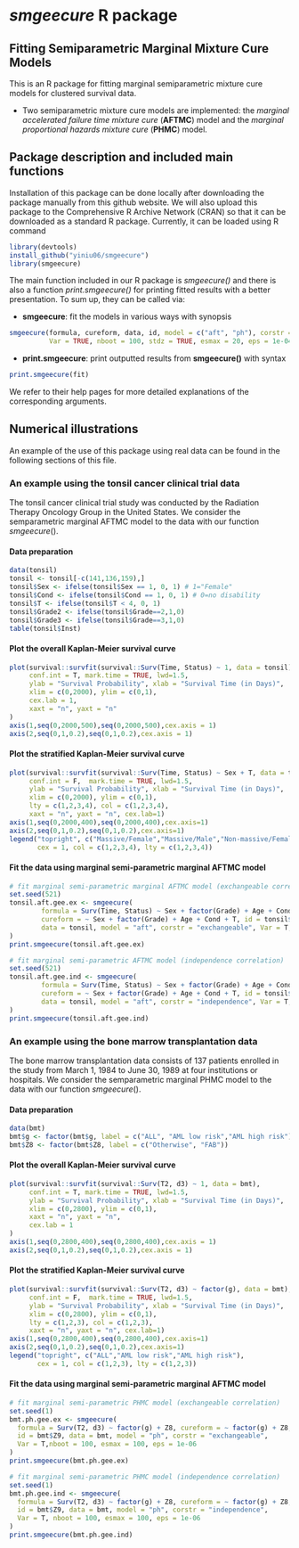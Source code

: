 # *smgeecure* R package
## Fitting Semiparametric Marginal Mixture Cure Models
This is an R package for fitting marginal semiparametric mixture cure models for clustered survival data.
- Two semiparametric mixture cure models are implemented: the *marginal accelerated failure time mixture cure* (**AFTMC**) model and the *marginal proportional hazards mixture cure* (**PHMC**) model.

## Package description and included main functions

Installation of this package can be done locally after downloading the package manually from this github website. We will also upload this package to the Comprehensive R Archive Network (CRAN) so that it can be downloaded as a standard R package. Currently, it can be loaded using R command
```R
library(devtools)
install_github("yiniu06/smgeecure")
library(smgeecure)
```

The main function included in our R package is *smgeecure()* and there is also a function *print.smgeecure()* for printing fitted results with a better presentation. To sum up, they can be called via:
- **smgeecure**: fit the models in various ways with synopsis
```R
smgeecure(formula, cureform, data, id, model = c("aft", "ph"), corstr = c("independence", "exchangeable", "ar1"),
          Var = TRUE, nboot = 100, stdz = TRUE, esmax = 20, eps = 1e-04)
```
- **print.smgeecure**: print outputted results from **smgeecure()** with syntax
```R
print.smgeecure(fit)
```
We refer to their help pages for more detailed explanations of the corresponding arguments.

## Numerical illustrations

An example of the use of this package using real data can be found in the following sections of this file.

### An example using the tonsil cancer clinical trial data

The tonsil cancer clinical trial study was conducted by the Radiation Therapy Oncology Group in the United States. We consider the semparametric marginal AFTMC model to the data with our function $smgeecure()$.

#### Data preparation
```R
data(tonsil)
tonsil <- tonsil[-c(141,136,159),]
tonsil$Sex <- ifelse(tonsil$Sex == 1, 0, 1) # 1="Female"
tonsil$Cond <- ifelse(tonsil$Cond == 1, 0, 1) # 0=no disability
tonsil$T <- ifelse(tonsil$T < 4, 0, 1)
tonsil$Grade2 <- ifelse(tonsil$Grade==2,1,0)
tonsil$Grade3 <- ifelse(tonsil$Grade==3,1,0)
table(tonsil$Inst)
```

#### Plot the overall Kaplan-Meier survival curve
```R
plot(survival::survfit(survival::Surv(Time, Status) ~ 1, data = tonsil), 
     conf.int = T, mark.time = TRUE, lwd=1.5,
     ylab = "Survival Probability", xlab = "Survival Time (in Days)", 
     xlim = c(0,2000), ylim = c(0,1),
     cex.lab = 1, 
     xaxt = "n", yaxt = "n"
)
axis(1,seq(0,2000,500),seq(0,2000,500),cex.axis = 1)
axis(2,seq(0,1,0.2),seq(0,1,0.2),cex.axis = 1)
```

#### Plot the stratified Kaplan-Meier survival curve
```R
plot(survival::survfit(survival::Surv(Time, Status) ~ Sex + T, data = tonsil),
     conf.int = F,  mark.time = TRUE, lwd=1.5,
     ylab = "Survival Probability", xlab = "Survival Time (in Days)",
     xlim = c(0,2000), ylim = c(0,1),
     lty = c(1,2,3,4), col = c(1,2,3,4),
     xaxt = "n", yaxt = "n", cex.lab=1)
axis(1,seq(0,2000,400),seq(0,2000,400),cex.axis=1)
axis(2,seq(0,1,0.2),seq(0,1,0.2),cex.axis=1)
legend("topright", c("Massive/Female","Massive/Male","Non-massive/Female","Non-massive/Male"),
       cex = 1, col = c(1,2,3,4), lty = c(1,2,3,4))
```

#### Fit the data using marginal semi-parametric marginal AFTMC model
```R
# fit marginal semi-parametric marginal AFTMC model (exchangeable correlation)
set.seed(521)
tonsil.aft.gee.ex <- smgeecure(
        formula = Surv(Time, Status) ~ Sex + factor(Grade) + Age + Cond + T, 
        cureform = ~ Sex + factor(Grade) + Age + Cond + T, id = tonsil$Inst, 
        data = tonsil, model = "aft", corstr = "exchangeable", Var = T, nboot = 100
)
print.smgeecure(tonsil.aft.gee.ex)

# fit marginal semi-parametric AFTMC model (independence correlation)
set.seed(521)
tonsil.aft.gee.ind <- smgeecure(
        formula = Surv(Time, Status) ~ Sex + factor(Grade) + Age + Cond + T, 
        cureform = ~ Sex + factor(Grade) + Age + Cond + T, id = tonsil$Inst, 
        data = tonsil, model = "aft", corstr = "independence", Var = T, nboot = 100
)
print.smgeecure(tonsil.aft.gee.ind)
```

### An example using the bone marrow transplantation data

The bone marrow transplantation data consists of 137 patients enrolled in the study from March 1, 1984 to June 30, 1989 at four institutions or hospitals. We consider the semparametric marginal PHMC model to the data with our function $smgeecure()$.

#### Data preparation
```R
data(bmt)
bmt$g <- factor(bmt$g, label = c("ALL", "AML low risk","AML high risk"))
bmt$Z8 <- factor(bmt$Z8, label = c("Otherwise", "FAB"))
```

#### Plot the overall Kaplan-Meier survival curve
```R
plot(survival::survfit(survival::Surv(T2, d3) ~ 1, data = bmt), 
     conf.int = T, mark.time = TRUE, lwd=1.5,
     ylab = "Survival Probability", xlab = "Survival Time (in Days)", 
     xlim = c(0,2800), ylim = c(0,1),
     xaxt = "n", yaxt = "n",
     cex.lab = 1
)
axis(1,seq(0,2800,400),seq(0,2800,400),cex.axis = 1)
axis(2,seq(0,1,0.2),seq(0,1,0.2),cex.axis = 1)
```

#### Plot the stratified Kaplan-Meier survival curve
```R
plot(survival::survfit(survival::Surv(T2, d3) ~ factor(g), data = bmt),
     conf.int = F,  mark.time = TRUE, lwd=1.5,
     ylab = "Survival Probability", xlab = "Survival Time (in Days)",
     xlim = c(0,2800), ylim = c(0,1),
     lty = c(1,2,3), col = c(1,2,3),
     xaxt = "n", yaxt = "n", cex.lab=1)
axis(1,seq(0,2800,400),seq(0,2800,400),cex.axis=1)
axis(2,seq(0,1,0.2),seq(0,1,0.2),cex.axis=1)
legend("topright", c("ALL","AML low risk","AML high risk"),
       cex = 1, col = c(1,2,3), lty = c(1,2,3))
```

#### Fit the data using marginal semi-parametric marginal AFTMC model
```R
# fit marginal semi-parametric PHMC model (exchangeable correlation)
set.seed(1)
bmt.ph.gee.ex <- smgeecure(
  formula = Surv(T2, d3) ~ factor(g) + Z8, cureform = ~ factor(g) + Z8, 
  id = bmt$Z9, data = bmt, model = "ph", corstr = "exchangeable", 
  Var = T,nboot = 100, esmax = 100, eps = 1e-06
)
print.smgeecure(bmt.ph.gee.ex)

# fit marginal semi-parametric PHMC model (independence correlation)
set.seed(1)
bmt.ph.gee.ind <- smgeecure(
  formula = Surv(T2, d3) ~ factor(g) + Z8, cureform = ~ factor(g) + Z8, 
  id = bmt$Z9, data = bmt, model = "ph", corstr = "independence", 
  Var = T, nboot = 100, esmax = 100, eps = 1e-06
)
print.smgeecure(bmt.ph.gee.ind)
```



